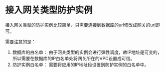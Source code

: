 # 接入网关类型防护实例

接入网关类型的防护实例比较简单，只需要连接到数据库的url修改成网关的url即可。

需要注意的是：

1. 数据库的白名单： 由于网关类型的实例会进行弹性调度，故IP地址是可变的，所以需要在数据库的IP白名单处将网关所在的VPC设置成可信。
2. 防护实例白名单： 需要将应用的IP地址段设置到防护实例的白名单中。